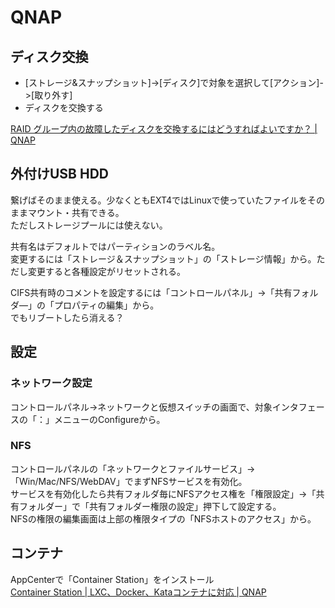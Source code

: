 # QNAP

## ディスク交換

- [ストレージ&スナップショット]->[ディスク]で対象を選択して[アクション]->[取り外す]
- ディスクを交換する

[RAID グループ内の故障したディスクを交換するにはどうすればよいですか？ | QNAP](https://www.qnap.com/ja-jp/how-to/faq/article/raid-%E3%82%B0%E3%83%AB%E3%83%BC%E3%83%97%E5%86%85%E3%81%AE%E6%95%85%E9%9A%9C%E3%81%97%E3%81%9F%E3%83%87%E3%82%A3%E3%82%B9%E3%82%AF%E3%82%92%E4%BA%A4%E6%8F%9B%E3%81%99%E3%82%8B%E3%81%AB%E3%81%AF%E3%81%A9%E3%81%86%E3%81%99%E3%82%8C%E3%81%B0%E3%82%88%E3%81%84%E3%81%A7%E3%81%99%E3%81%8B)

## 外付けUSB HDD

繋げばそのまま使える。少なくともEXT4ではLinuxで使っていたファイルをそのままマウント・共有できる。  
ただしストレージプールには使えない。

共有名はデフォルトではパーティションのラベル名。  
変更するには「ストレージ＆スナップショット」の「ストレージ情報」から。ただし変更すると各種設定がリセットされる。

CIFS共有時のコメントを設定するには「コントロールパネル」->「共有フォルダ―」の「プロパティの編集」から。  
でもリブートしたら消える？

## 設定

### ネットワーク設定

コントロールパネル->ネットワークと仮想スイッチの画面で、対象インタフェースの「：」メニューのConfigureから。

### NFS

コントロールパネルの「ネットワークとファイルサービス」→「Win/Mac/NFS/WebDAV」でまずNFSサービスを有効化。  
サービスを有効化したら共有フォルダ毎にNFSアクセス権を「権限設定」→「共有フォルダー」で「共有フォルダー権限の設定」押下して設定する。  
NFSの権限の編集画面は上部の権限タイプの「NFSホストのアクセス」から。

## コンテナ

AppCenterで「Container Station」をインストール  
[Container Station | LXC、Docker、Kataコンテナに対応 | QNAP](https://www.qnap.com/ja-jp/software/container-station)

